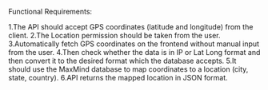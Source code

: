 Functional Requirements: 

1.The API should accept GPS coordinates (latitude and longitude) from the client.
2.The Location permission should be taken from the user.
3.Automatically fetch GPS coordinates on the frontend without manual input from the user.
4.Then check whether the data is in IP or Lat Long format and then convert it to the desired format which the database accepts.
5.It should use the MaxMind database to map coordinates to a location (city, state, country).
6.API returns the mapped location in JSON format.
